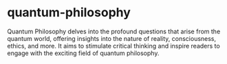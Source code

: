 # quantum-philosophy
Quantum Philosophy delves into the profound questions that arise from the quantum world, offering insights into the nature of reality, consciousness, ethics, and more. It aims to stimulate critical thinking and inspire readers to engage with the exciting field of quantum philosophy.
